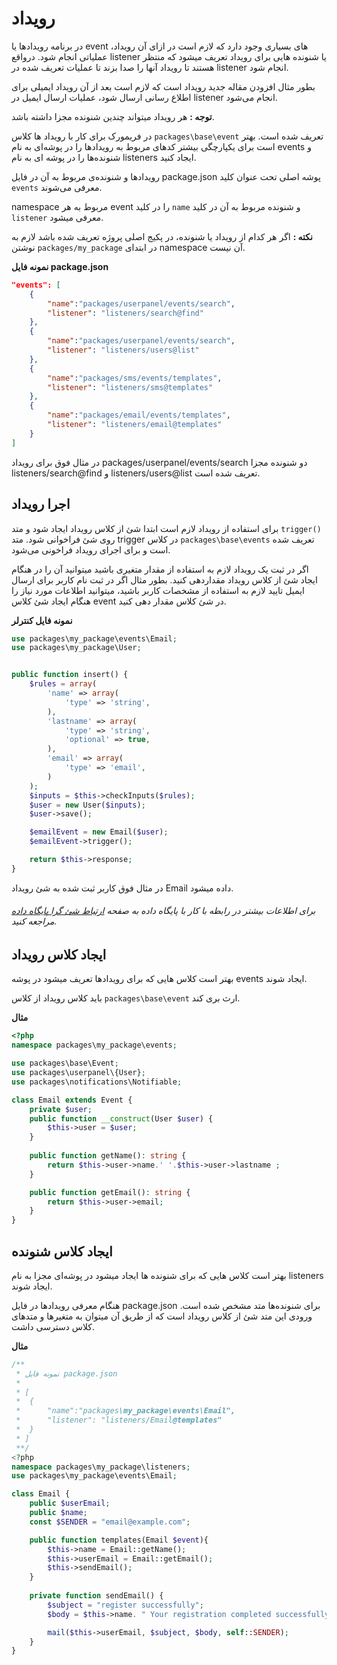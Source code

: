 # رویداد
در برنامه رویدادها یا event های بسیاری وجود دارد که لازم است در ازای آن رویداد، عملیاتی انجام شود. درواقع listener یا شنونده هایی برای رویداد تعریف میشود که منتظر هستند تا رویداد آنها را صدا بزند تا عملیات تعریف شده در listener انجام شود. 

بطور مثال افزودن مقاله جدید رویداد است که لازم است بعد از آن رویداد ایمیلی برای اطلاع رسانی ارسال شود، عملیات ارسال ایمیل در listener انجام می‌شود.

**توجه :** هر رویداد میتواند چندین شنونده مجزا داشته باشد.

در فریمورک برای کار با رویداد ها کلاس `packages\base\event` تعریف شده است. 
بهتر است برای یکپارچگی بیشتر کدهای مربوط به رویدادها را در پوشه‌ای به نام events و شنونده‌ها را در پوشه ای به نام listeners ایجاد کنید.

رویدادها و شنونده‌ی مربوط به آن در فایل package.json پوشه اصلی تحت عنوان کلید `events` معرفی می‌شوند.

namespace مربوط به هر event را در کلید `name` و شنونده مربوط به آن در کلید `listener` معرفی میشود.

**نکته :** اگر هر کدام از رویداد یا شنونده، در پکیج اصلی پروژه تعریف شده باشد لازم به نوشتن `packages/my_package` در ابتدای namespace آن نیست.

**نمونه فایل package.json**
```json
"events": [
    {
        "name":"packages/userpanel/events/search",
        "listener": "listeners/search@find"
    },
    {
        "name":"packages/userpanel/events/search",
        "listener": "listeners/users@list"
    },
    {
        "name":"packages/sms/events/templates",
        "listener": "listeners/sms@templates"
    },
    {
        "name":"packages/email/events/templates",
        "listener": "listeners/email@templates"
    }
]
```
در مثال فوق برای رویداد packages/userpanel/events/search دو شنونده مجزا listeners/search@find و listeners/users@list تعریف شده است.


## اجرا رویداد
 برای استفاده از رویداد لازم است ابتدا شئ از کلاس رویداد ایجاد شود و متد `trigger()` روی شئ فراخوانی شود.
متد trigger در کلاس `packages\base\events` تعریف شده است و برای اجرای رویداد فراخونی می‌شود.

اگر در ثبت یک رویداد لازم به استفاده از مقدار متغیری باشید میتوانید آن را در هنگام ایجاد شئ از کلاس رویداد مقداردهی کنید.
بطور مثال اگر در ثبت نام کاربر برای ارسال ایمیل تایید لازم به استفاده از مشخصات کاربر باشید، میتوانید اطلاعات مورد نیاز را هنگام ایجاد شئ کلاس event در شئ کلاس مقدار دهی کنید.

**نمونه فایل کنترلر**
```php
use packages\my_package\events\Email;
use packages\my_package\User;


public function insert() {
    $rules = array(
        'name' => array(
            'type' => 'string',
        ),
        'lastname' => array(
            'type' => 'string',
            'optional' => true,
        ),
        'email' => array(
            'type' => 'email',
        )
    );
    $inputs = $this->checkInputs($rules);
    $user = new User($inputs);
    $user->save();

    $emailEvent = new Email($user);
    $emailEvent->trigger();

    return $this->response;
}
```
در مثال فوق کاربر ثبت شده به شئ رویداد Email داده میشود.
###### برای اطلاعات بیشتر در رابطه با کار با پایگاه داده به صفحه [ارتباط شئ گرا پایگاه داده](dbObject.md) مراجعه کنید.


## ایجاد کلاس رویداد
بهتر است کلاس هایی که برای رویدادها تعریف میشود در پوشه events ایجاد شوند. 

باید کلاس رویداد از کلاس `packages\base\event` ارث بری کند.

**مثال** 
```php
<?php
namespace packages\my_package\events;

use packages\base\Event;
use packages\userpanel\{User};
use packages\notifications\Notifiable;

class Email extends Event {
	private $user;
	public function __construct(User $user) {
		$this->user = $user;
    }
    
    public function getName(): string {
        return $this->user->name.' '.$this->user->lastname ;
    }

    public function getEmail(): string {
        return $this->user->email;
    }
}
```

## ایجاد کلاس شنونده
بهتر است کلاس هایی که برای شنونده ها ایجاد میشود در پوشه‌ای مجزا به نام listeners ایجاد شوند.

هنگام معرفی رویداد‌‌ها در فایل package.json برای شنونده‌‌ها متد مشخص شده است. ورودی این متد شئ از کلاس رویداد است که از طریق آن میتوان به متغیرها و متدهای کلاس دسترسی داشت.

**مثال**
```php
/**
 * نمونه فایل package.json
 * 
 * [
 *  {
 *      "name":"packages\my_package\events\Email",
 *      "listener": "listeners/Email@templates"
 *  }
 * ]
 **/
<?php
namespace packages\my_package\listeners;
use packages\my_package\events\Email;

class Email {
    public $userEmail;
    public $name;
    const $SENDER = "email@example.com";

	public function templates(Email $event){
        $this->name = Email::getName();
        $this->userEmail = Email::getEmail();
        $this->sendEmail();
    }
    
    private function sendEmail() {
        $subject = "register successfully";
        $body = $this->name. " Your registration completed successfully";

        mail($this->userEmail, $subject, $body, self::SENDER);
    }
}

```
